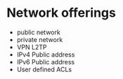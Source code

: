 # Network offerings

- public network
- private network
- VPN L2TP
- IPv4 Public address
- IPv6 Public address
- User defined ACLs
